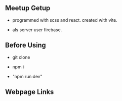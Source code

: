 ## Meetup Getup

- programmed with scss and react. created with vite.

- als server user firebase.

## Before Using

- git clone

- npm i

- "npm run dev"

## Webpage Links
